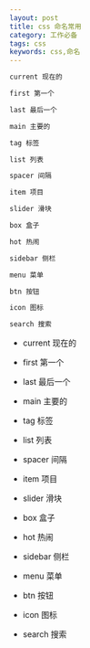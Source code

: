 ```yaml
---
layout: post
title: css 命名常用
category: 工作必备
tags: css
keywords: css,命名
---
```


```c++
current	现在的

first 第一个

last 最后一个

main 主要的

tag 标签

list 列表

spacer 间隔

item 项目

slider 滑块

box 盒子

hot 热闹

sidebar 侧栏

menu 菜单

btn 按钮

icon 图标

search 搜索
```

- current 现在的

- first 第一个

- last 最后一个

- main 主要的

- tag 标签

- list 列表

- spacer 间隔

- item 项目

- slider 滑块

- box 盒子

- hot 热闹

- sidebar 侧栏

- menu 菜单

- btn 按钮

- icon 图标

- search 搜索
